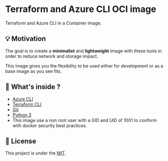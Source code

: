 # Terraform and Azure CLI OCI image

Terraform and Azure CLI in a Container image.

## 💡 Motivation

The goal is to create a **minimalist** and **lightweight** image with these tools in order to reduce network and storage impact.

This image gives you the flexibility to be used either for development or as a base image as you see fits.

## 🔧 What's inside ?

- [Azure CLI](https://docs.microsoft.com/cli/azure/)
- [Terraform CLI](https://developer.hashicorp.com/terraform/cli/)
- [Git](https://git-scm.com/)
- [Python 3](https://www.python.org/)
- This image use a non root user with a GID and UID of 1001 to conform with docker security best practices.

## 📖 License

This project is under the [MIT](LICENSE).
